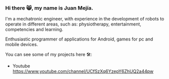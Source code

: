 ### Hi there 😸, my name is Juan Mejía.

I'm a mechatronic engineer, with experience in the development of robots to operate in different areas, such as: physiotherapy, entertainment, competencies and learning.

Enthusiastic programmer of applications for Android, games for pc and mobile devices.


You can see some of my projects here 🛠:
- Youtube https://www.youtube.com/channel/UCfSzXq6YzepY6ZhUQ2a44pw

<!--
**JUANES545/JUANES545** is a ✨ _special_ ✨ repository because its `README.md` (this file) appears on your GitHub profile.

Here are some ideas to get you started:

- 🔭 I’m currently working on ...
- 🌱 I’m currently learning ...
- 👯 I’m looking to collaborate on ...
- 🤔 I’m looking for help with ...
- 💬 Ask me about ...
- 📫 How to reach me: ...
- 😄 Pronouns: ...
- ⚡ Fun fact: ...
-->
